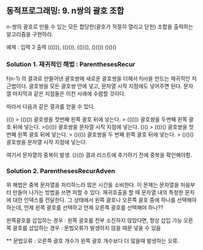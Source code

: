 ## 동적프로그래밍: 9. n쌍의 괄호 조합
n-쌍의 괄호로 만들 수 있는 모든 합당한(괄호가 적절히 열리고 닫힌) 조합을 출력하는 알고리즘을 구현하라.

예제 : 입력 3
         출력 ((())), (()()), (())(), ()(()) ()()()

### Solution 1. 재귀적인 해법 : ParenthesesRecur

f(n-1) 의 결과로 만들어낸 괄호쌍에 새로운 괄호쌍을 더해서 f(n)을 만드는 재귀적인 저근법이다.
괄호쌍을 모든 괄호쌍 안에 넣고, 문자열 시작 지점에도 넣어주면 된다. 문자열 마지막과 같은 지점들은 이전 사례에 수렴할 것이다.

따라서 다음과 같은 결과를 얻을 수 있다.

(()) > (()()) 괄호쌍을 첫번째 왼쪽 괄호 뒤에 넣는다.
      > ((())) 괄호쌍을 두번째 왼쪽 괄호 뒤에 넣는다.
      >()(()) 괄호쌍을 문자열 시작 지점에 넣는다.
()() > (())() 괄호쌍을 첫번째 왼쪽 괄호 뒤에 넣는다.
      > ()(()) 괄호쌍을 두 번째 왼쪽 괄호 뒤에 넣는다.
      > ()()() 괄호쌍을 문자열 시작 지점에 넣는다.

여기서 문자열의 중복이 발생. ()(())
결과 리스트에 추가하기 전에 중복을 확인해야함.


### Solution 2. ParenthesesRecurAdven

위 해법은 중복 문자열을 처리하느라 많은 시간을 소비한다. 이 문제는 문자열을 처음부터 만들어 나가는 방법을 쓰면 피할 수 있다.
재귀호출을 할 때 문자열 내의 특정한 문자에 대한 인덱스를 전달한다. 그 상태에서 왼쪽 괄호나 오른쪽 괄호 중에 하나를 선택해야 하는데, 언제 왼쪽 괄호를 선택하고 언제 오른쪽 괄호를 선택해야 하나??

왼쪽괄호를 삽입하는 경우 : 왼쪽 괄호를 전부 소진하지 않았다면, 항상 삽입 가능
오른쪽 괄호를 삽입하는 경우 : 문법오류가 발생하지 않을 때문 넣을 수 있음

** 문법오류 :  오른쪽 괄호 개수가 왼쪽 괄호 개수보다 더 많을때 발생하는 오류.